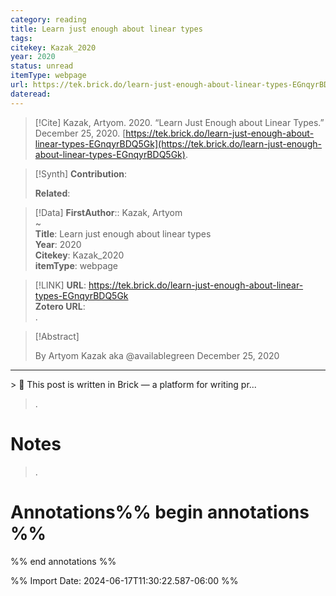 ```yaml
---
category: reading
title: Learn just enough about linear types
tags: 
citekey: Kazak_2020
year: 2020
status: unread
itemType: webpage
url: https://tek.brick.do/learn-just-enough-about-linear-types-EGnqyrBDQ5Gk
dateread:
---
```


> [!Cite]
> Kazak, Artyom. 2020. “Learn Just Enough about Linear Types.” December 25, 2020. [https://tek.brick.do/learn-just-enough-about-linear-types-EGnqyrBDQ5Gk](https://tek.brick.do/learn-just-enough-about-linear-types-EGnqyrBDQ5Gk).

>[!Synth]
>**Contribution**: 
>
>**Related**: 
>

>[!Data]
> **FirstAuthor**:: Kazak, Artyom  
~    
> **Title**: Learn just enough about linear types  
> **Year**: 2020   
> **Citekey**: Kazak_2020  
> **itemType**: webpage    

> [!LINK] 
>**URL**: https://tek.brick.do/learn-just-enough-about-linear-types-EGnqyrBDQ5Gk  
>**Zotero URL**:   
>.



> [!Abstract]
>
> By Artyom Kazak aka @availablegreen
December 25, 2020

----------------------------------------

&gt; 🧱 This post is written in Brick — a platform for writing pr...
>.
> 
# Notes
>.


# Annotations%% begin annotations %%


%% end annotations %%

%% Import Date: 2024-06-17T11:30:22.587-06:00 %%
